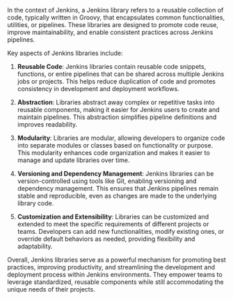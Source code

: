 In the context of Jenkins, a Jenkins library refers to a reusable collection of code, typically written in Groovy, that encapsulates common functionalities, utilities, or pipelines. These libraries are designed to promote code reuse, improve maintainability, and enable consistent practices across Jenkins pipelines.

Key aspects of Jenkins libraries include:

1. **Reusable Code**: Jenkins libraries contain reusable code snippets, functions, or entire pipelines that can be shared across multiple Jenkins jobs or projects. This helps reduce duplication of code and promotes consistency in development and deployment workflows.

2. **Abstraction**: Libraries abstract away complex or repetitive tasks into reusable components, making it easier for Jenkins users to create and maintain pipelines. This abstraction simplifies pipeline definitions and improves readability.

3. **Modularity**: Libraries are modular, allowing developers to organize code into separate modules or classes based on functionality or purpose. This modularity enhances code organization and makes it easier to manage and update libraries over time.

4. **Versioning and Dependency Management**: Jenkins libraries can be version-controlled using tools like Git, enabling versioning and dependency management. This ensures that Jenkins pipelines remain stable and reproducible, even as changes are made to the underlying library code.

5. **Customization and Extensibility**: Libraries can be customized and extended to meet the specific requirements of different projects or teams. Developers can add new functionalities, modify existing ones, or override default behaviors as needed, providing flexibility and adaptability.

Overall, Jenkins libraries serve as a powerful mechanism for promoting best practices, improving productivity, and streamlining the development and deployment process within Jenkins environments. They empower teams to leverage standardized, reusable components while still accommodating the unique needs of their projects.
